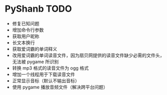 # PyShanb TODO

* 修复已知问题
* 增加命令行参数
* 获取用户昵称
* 长文本换行
* 获取爱词霸的单词释义
* 改用爱词霸的单词读音文件，因为扇贝网提供的读音文件缺少必需的文件头，无法被 pygame 所识别
* 转换 mp3 格式的读音文件为 ogg 格式
* 增加一个线程用于下载读音文件
* 正常显示音标（默认不输出音标）
* 使用 pygame 播放音频文件（解决跨平台问题）

